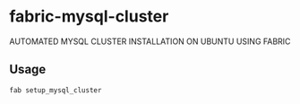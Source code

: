 # fabric-mysql-cluster

AUTOMATED MYSQL CLUSTER INSTALLATION ON UBUNTU USING FABRIC

## Usage

`fab setup_mysql_cluster` 